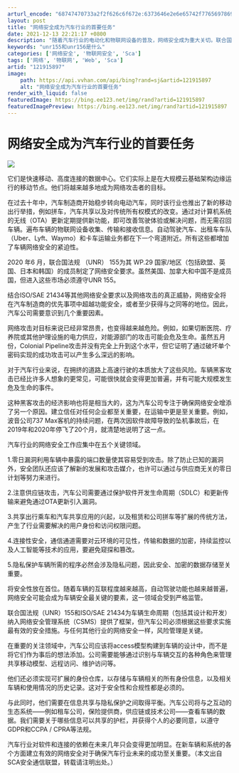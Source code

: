 ```yaml
---
arturl_encode: "68747470733a2f2f626c6f672e:6373646e2e6e65742f77656978696e5f34303334343136362f:61727469636c652f64657461696c732f313231393135383937"
layout: post
title: "网络安全成为汽车行业的首要任务"
date: 2021-12-13 22:21:17 +0800
description: "随着汽车行业的电动化和物联网设备的普及，网络安全成为重大关切。联合国法规UNR 155要求成员国采取"
keywords: "unr155和unr156是什么"
categories: ['网络安全', '物联网安全', 'Sca']
tags: ['网络', '物联网', 'Web', 'Sca']
artid: "121915897"
image:
    path: https://api.vvhan.com/api/bing?rand=sj&artid=121915897
    alt: "网络安全成为汽车行业的首要任务"
render_with_liquid: false
featuredImage: https://bing.ee123.net/img/rand?artid=121915897
featuredImagePreview: https://bing.ee123.net/img/rand?artid=121915897
---
```


# 网络安全成为汽车行业的首要任务

![](https://i-blog.csdnimg.cn/blog_migrate/1aef76996acd2343cddccdac5ee9c7bf.png)

它们是快速移动、高度连接的数据中心。它们实际上是在大规模云基础架构边缘运行的移动节点。他们将越来越多地成为网络攻击者的目标。

在过去十年中，汽车制造商开始稳步转向电动汽车，同时该行业也推出了新的移动出行举措，例如拼车，汽车共享以及对传统所有权模式的改变。通过对计算机系统的无线（OTA）更新定期提供新功能，即可改善驾驶体验或解决问题，而无需召回车辆。遍布车辆的物联网设备收集、传输和接收信息。自动驾驶汽车、出租车车队（Uber、Lyft、Waymo）和卡车运输业务都在下一个弯道附近。所有这些都增加了车辆网络安全的紧迫性。

2020 年6 月，联合国法规 （UNR） 155为其 WP.29 国家/地区（包括欧盟、英国、日本和韩国）的成员制定了网络安全要求。虽然美国、加拿大和中国不是成员国，但进入这些市场必须遵守UNR 155。

结合ISO/SAE 21434等其他网络安全要求以及网络攻击的真正威胁，网络安全将在汽车制造商的优先事项中超越功能安全，或者至少获得与之同等的地位。因此，汽车公司需要意识到几个重要因素。

网络攻击对目标来说已经非常昂贵，也变得越来越危险。例如，如果切断医院、疗养院或其他护理设施的电力供应，对能源部门的攻击可能会危及生命。虽然五月份，Colonial Pipeline攻击并没有完全上升到这个水平，但它证明了通过破坏单个密码实现的成功攻击可以产生多么深远的影响。

对于汽车行业来说，在拥挤的道路上高速行驶的本质放大了这些风险。车辆黑客攻击已经比许多人想象的更常见，可能很快就会变得更加普遍，并有可能大规模发生危及生命的事件。

这种黑客攻击的经济影响也将是相当大的，这为汽车公司专注于确保网络安全增添了另一个原因。建立信任对任何企业都至关重要，在运输中更是至关重要。例如，波音公司737 Max客机的持续问题，在两次因软件故障导致的坠机事故后，在2019年和2020年停飞了20个月，就清楚地说明了这一点。

汽车行业的网络安全工作应集中在五个关键领域。

1.零日漏洞利用车辆中暴露的端口数量使其容易受到攻击。除了防止已知的漏洞外，安全团队还应该了解新的发展和攻击媒介，也许可以通过与供应商无关的零日计划等努力来进行。

2.注意供应链攻击，汽车公司需要通过保护软件开发生命周期（SDLC）和更新传输来避免通过OTA更新引入漏洞。

3.共享出行乘车和汽车共享应用的兴起，以及租赁和公司拼车等扩展的传统方法，产生了行业需要解决的用户身份和访问权限问题。

4.连接性安全，通信通道需要对云环境的可见性，传输和数据的加密，持续监控以及人工智能等技术的应用，要避免窥探和篡改。

5.隐私保护车辆所需的程序必然会涉及隐私问题，因此安全、加密的数据存储至关重要。

将安全性放在首位。随着车辆的互联程度越来越高，自动驾驶功能也越来越普遍，网络安全可能会成为车辆安全最关键的要素，这一领域会受到严格监管。

联合国法规（UNR）155和ISO/SAE 21434为车辆生命周期（包括其设计和开发）纳入网络安全管理系统（CSMS）提供了框架，但汽车公司必须根据这些要求实施最有效的安全措施。与任何其他行业的网络安全一样，风险管理是关键。

在重要的关注领域中，汽车公司应该将access模型构建到车辆的设计中，而不是将它们作为事后的想法添加。公司需要能够通过识别与车辆交互的各种角色来管理共享移动模型、远程访问、维护访问等。

他们还必须实现可扩展的身份仓库，以存储与车辆相关的所有身份信息，以及相关车辆和使用情况的历史记录。这对于安全性和合规性都是必须的。

与此同时，他们需要在信息共享与隐私保护之间取得平衡。汽车公司将与之互动的生态系统——例如租车公司，保险提供商，供应链或技术公司——查看车辆的数据。我们需要关于哪些信息可以共享的护栏，并获得个人的必要同意，以遵守GDPR和CCPA / CPRA等法规。

汽车行业对软件和连接的依赖在未来几年只会变得更加明显。在新车辆和系统的各个方面建立有效的网络安全对于确保汽车行业未来的成功至关重要。（本文出自SCA安全通信联盟，转载请注明出处。）